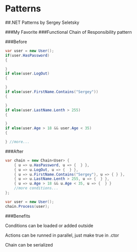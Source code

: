 # Patterns
##.NET Patterns by Sergey Seletsky

###My Favorite
###Functional Chain of Responsibility pattern

###Before
```C#
var user = new User();
if(user.HasPassword)
{

}
if else(user.LogOut)
{

}
if else(user.FirstName.Contains("Sergey"))
{

}
if else(user.LastName.Lenth > 255)
{

}
if else(user.Age > 18 && user.Age < 35)
{

} //more...
```
###After
```C#
var chain = new Chain<User> {
    { u => u.HasPassword, u => {  } },
    { u => u.LogOut, u => {  } },
    { u => u.FirstName.Contains("Sergey"), u => { } },
    { u => u.LastName.Lenth > 255, u => {  } },
    { u => u.Age > 18 && u.Age < 35, u => {  } }
	//more conditions...
};

var user = new User();
chain.Process(user);
```
###Benefits

Conditions can be loaded or added outside

Actions can be runned in parallel, just make true in .ctor

Chain can be serialized
